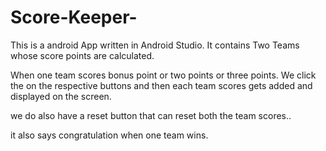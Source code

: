 # Score-Keeper-
This is a android App written in Android Studio. It contains Two Teams whose score points are calculated.


When one team scores bonus point or two points or three points. We click the on the respective buttons and then each team scores gets added and displayed on the screen. 

we do also have a reset button that can reset both the team scores..

it also says congratulation when one team wins.

